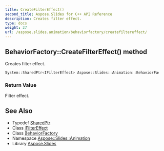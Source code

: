 ```yaml
---
title: CreateFilterEffect()
second_title: Aspose.Slides for C++ API Reference
description: Creates filter effect.
type: docs
weight: 27
url: /aspose.slides.animation/behaviorfactory/createfiltereffect/
---
```

## BehaviorFactory::CreateFilterEffect() method


Creates filter effect.

```cpp
System::SharedPtr<IFilterEffect> Aspose::Slides::Animation::BehaviorFactory::CreateFilterEffect() override
```


### Return Value

Filter effect.

## See Also

* Typedef [SharedPtr](../../../system/sharedptr/)
* Class [IFilterEffect](../../ifiltereffect/)
* Class [BehaviorFactory](../)
* Namespace [Aspose::Slides::Animation](../../)
* Library [Aspose.Slides](../../../)